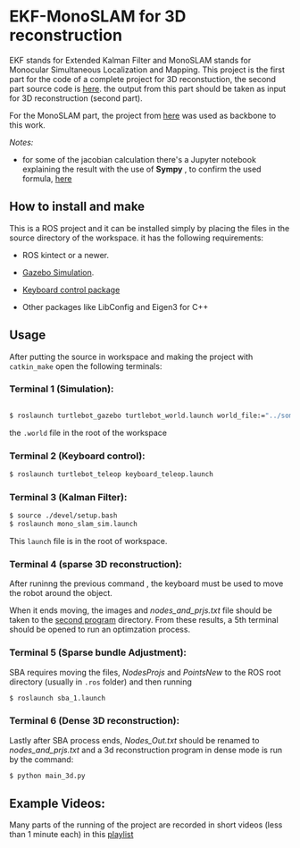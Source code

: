 # EKF-MonoSLAM for 3D reconstruction

EKF stands for Extended Kalman Filter and MonoSLAM stands for Monocular Simultaneous Localization and Mapping.
This project is the first part for the code of a complete project for 3D reconstuction, the second part source code is [here](https://github.com/engyasin/3D-reconstruction_with_known_poses). the output from this part should be taken as input for 3D reconstruction (second part).

For the MonoSLAM part, the project from [here](https://github.com/rrg-polito/mono-slam) was used as backbone to this work.

*Notes:*
- for some of the jacobian calculation there's a Jupyter notebook explaining the result with the use of **Sympy** , to confirm the used formula, [here](https://github.com/engyasin/EKF-MonoSLAM_for_3D-reconstruction/blob/master/mono-slam/reference/Sympy_monoslam_jacobians_1.ipynb)

## How to install and make
This is a ROS project and it can be installed simply by placing the files in the source directory of the workspace. it has the following requirements:

* ROS kintect or a newer.

* [Gazebo Simulation](http://gazebosim.org/).

* [Keyboard control package](https://wiki.ros.org/turtlebot_teleop)

* Other packages like LibConfig and Eigen3 for C++

## Usage

After putting the source in workspace and making the project with `catkin_make` open the following terminals:

### Terminal 1 (Simulation):

```bash

$ roslaunch turtlebot_gazebo turtlebot_world.launch world_file:="../some_world9.world"
```
the `.world` file in the root of the workspace

### Terminal 2 (Keyboard control):
```bash
$ roslaunch turtlebot_teleop keyboard_teleop.launch
```

### Terminal 3 (Kalman Filter):
```bash
$ source ./devel/setup.bash
$ roslaunch mono_slam_sim.launch
```

This `launch` file is in the root of workspace.

### Terminal 4 (sparse 3D reconstruction):
After runinng the previous command , the keyboard must be used to move the robot around the object.

When it ends moving, the images and *nodes_and_prjs.txt* file should be taken to the [second program](https://github.com/engyasin/3D-reconstruction_with_known_poses) directory.  From these results, a 5th terminal should be opened to run an optimzation process.

### Terminal 5 (Sparse bundle Adjustment):

SBA requires moving the files, *NodesProjs* and *PointsNew* to the ROS root directory (usually in `.ros` folder) and then running
```bash
$ roslaunch sba_1.launch
```

### Terminal 6 (Dense 3D reconstruction):
Lastly after SBA process ends, *Nodes_Out.txt* should be renamed to *nodes_and_prjs.txt* and a 3d reconstruction program in dense mode is run by the command:

```bash
$ python main_3d.py
```

## Example Videos:
Many parts of the running of the project are recorded in short videos (less than 1 minute each) in this [playlist](https://www.youtube.com/playlist?list=PLKdJ5omea_pRlrw_EUnQFm7ZJqasIBBFa)

